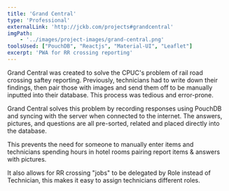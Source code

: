 ```yaml
---
title: 'Grand Central'
type: 'Professional'
externalLink: 'http://jckb.com/projects#grandcentral'
imgPath: 
    - '../images/project-images/grand-central.png'
toolsUsed: ["PouchDB", "Reactjs", "Material-UI", "Leaflet"]
excerpt: 'PWA for RR crossing reporting'
---
```



Grand Central was created to solve the CPUC's problem of 
rail road crossing saftey reporting. Previously, technicians 
had to write down their findings, then pair those with images
and send them off to be manually inputted into their database. 
This process was tedious and error-prone.

Grand Central solves this problem by recording responses 
using PouchDB and syncing with the server when connected to the
internet. The answers, pictures, and questions are all pre-sorted, related
and placed directly into the database. 

This prevents the need for someone to manually enter items and technicians spending hours
in hotel rooms pairing report items & answers with pictures.
          
It also allows for RR crossing "jobs" to be delegated by Role instead of Technician, this makes it easy to assign technicians different roles. 